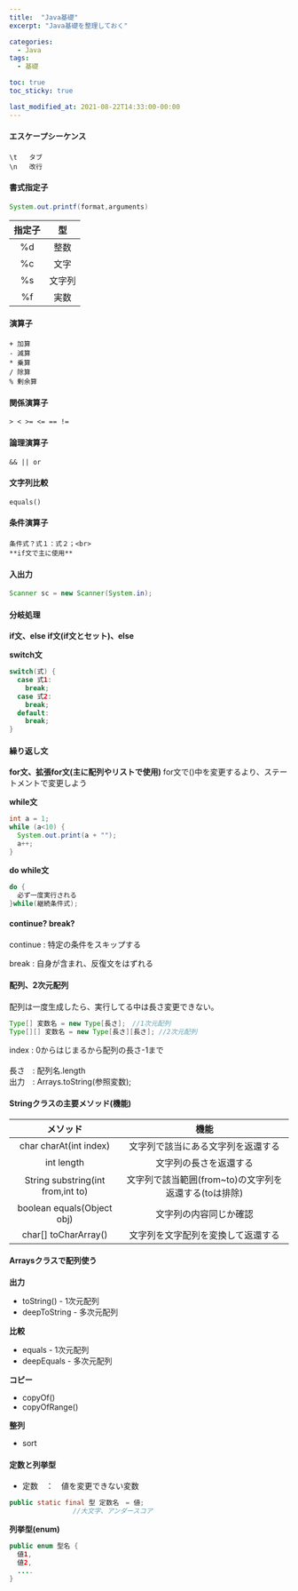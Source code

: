 ```yaml
---
title:  "Java基礎"
excerpt: "Java基礎を整理しておく"

categories:
  - Java
tags:
  - 基礎

toc: true
toc_sticky: true

last_modified_at: 2021-08-22T14:33:00-00:00
---
```

#### エスケープシーケンス  
    \t   タブ
    \n   改行 

#### 書式指定子
```java
System.out.printf(format,arguments)
```


|指定子|型|
|:---:|:---:|
|%d|整数|
|%c|文字|
|%s|文字列|
|%f|実数|


#### 演算子
    + 加算
    - 減算
    * 乗算
    / 除算
    % 剰余算

#### 関係演算子
    > < >= <= == !=

#### 論理演算子
    && || or

#### 文字列比較
    equals()

#### 条件演算子
    条件式？式１：式２；<br>
    **if文で主に使用**  

#### 入出力
```java
Scanner sc = new Scanner(System.in);
```

#### 分岐処理
**if文、else if文(if文とセット)、else**  

**switch文**
```java
switch(式) {
  case 式1:
    break;
  case 式2:
    break;
  default:
    break; 
}
```
#### 繰り返し文
**for文、拡張for文(主に配列やリストで使用)**
  for文で()中を変更するより、ステートメントで変更しよう　　

**while文**
```java
int a = 1;
while (a<10) {
  System.out.print(a + "");
  a++;
}
```
**do while文**
```java
do {
  必ず一度実行される
}while(継続条件式);
```
#### continue? break?
continue : 特定の条件をスキップする  

break : 自身が含まれ、反復文をはずれる  
#### 配列、2次元配列  
配列は一度生成したら、実行してる中は長さ変更できない。　　
```java
Type[] 変数名 = new Type[長さ];　//1次元配列
Type[][] 変数名 = new Type[長さ][長さ]; //2次元配列
```
index : 0からはじまるから配列の長さ-1まで<br>  
長さ　: 配列名.length<br>
出力　: Arrays.toString(参照変数);<br>    
#### Stringクラスの主要メソッド(機能)


|メソッド|機能|
|:---:|:---:|
|char charAt(int index)|文字列で該当にある文字列を返還する|
|int length|文字列の長さを返還する|
|String substring(int from,int to)|文字列で該当範囲(from~to)の文字列を返還する(toは排除)|
|boolean equals(Object obj)|文字列の内容同じか確認|
|char[] toCharArray()|文字列を文字配列を変換して返還する|

#### Arraysクラスで配列使う

**出力**

- toString() - 1次元配列
- deepToString - 多次元配列

**比較**

- equals  - 1次元配列
- deepEquals - 多次元配列

**コピー**

- copyOf()
- copyOfRange()

**整列**

- sort

#### 定数と列挙型
- 定数　：　値を変更できない変数  

```java
public static final 型 定数名　= 値;
                //大文字、アンダースコア
```

**列挙型(enum)**
```java
public enum 型名 {
  値1,
  値2,
  ....
}
```









